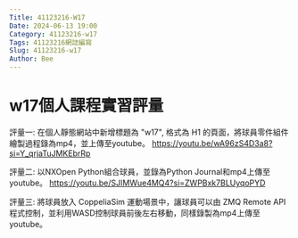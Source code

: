 ```yaml
---
Title: 41123216-W17
Date: 2024-06-13 19:00
Category: 41123216-w17
Tags: 41123216網誌編寫
Slug: 41123216-w17
Author: Bee
---
```




<!-- PELICAN_END_SUMMARY -->

# w17個人課程實習評量
評量一:
在個人靜態網站中新增標題為 "w17", 格式為 H1 的頁面，將球員零件組件繪製過程錄為mp4，並上傳至youtube。
https://youtu.be/wA96zS4D3a8?si=Y_qrjaTuJMKEbrRp

評量二:
以NXOpen Python組合球員，並錄為Python Journal和mp4上傳至youtube。
https://youtu.be/SJIMWue4MQ4?si=ZWPBxk7BLUyqoPYD

評量三:
將球員放入 CoppeliaSim 運動場景中，讓球員可以由 ZMQ Remote API 程式控制，並利用WASD控制球員前後左右移動，同樣錄製為mp4上傳至youtube。